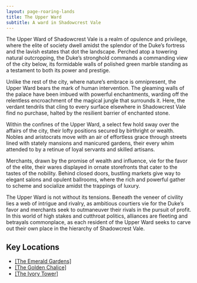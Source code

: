 ```yaml
---
layout: page-roaring-lands
title: The Upper Ward
subtitle: A ward in Shadowcrest Vale
---
```


The Upper Ward of Shadowcrest Vale is a realm of opulence and privilege, where the elite of society dwell amidst the splendor of the Duke’s fortress and the lavish estates that dot the landscape. Perched atop a towering natural outcropping, the Duke’s stronghold commands a commanding view of the city below, its formidable walls of polished green marble standing as a testament to both its power and prestige.

Unlike the rest of the city, where nature’s embrace is omnipresent, the Upper Ward bears the mark of human intervention. The gleaming walls of the palace have been imbued with powerful enchantments, warding off the relentless encroachment of the magical jungle that surrounds it. Here, the verdant tendrils that cling to every surface elsewhere in Shadowcrest Vale find no purchase, halted by the resilient barrier of enchanted stone.

Within the confines of the Upper Ward, a select few hold sway over the affairs of the city, their lofty positions secured by birthright or wealth. Nobles and aristocrats move with an air of effortless grace through streets lined with stately mansions and manicured gardens, their every whim attended to by a retinue of loyal servants and skilled artisans.

Merchants, drawn by the promise of wealth and influence, vie for the favor of the elite, their wares displayed in ornate storefronts that cater to the tastes of the nobility. Behind closed doors, bustling markets give way to elegant salons and opulent ballrooms, where the rich and powerful gather to scheme and socialize amidst the trappings of luxury.

The Upper Ward is not without its tensions. Beneath the veneer of civility lies a web of intrigue and rivalry, as ambitious courtiers vie for the Duke’s favor and merchants seek to outmaneuver their rivals in the pursuit of profit. In this world of high stakes and cutthroat politics, alliances are fleeting and betrayals commonplace, as each resident of the Upper Ward seeks to carve out their own place in the hierarchy of Shadowcrest Vale.

## Key Locations

- <span class="redacted" markdown="1">[[The Emerald Gardens]](/roaring-lands/codex/regions/emeral-gardens)</span>
- <span class="redacted" markdown="1">[[The Golden Chalice]](/roaring-lands/codex/regions/golden-chalice)</span>
- <span class="redacted" markdown="1">[[The Ivory Tower]](/roaring-lands/codex/regions/ivory-tower)</span>